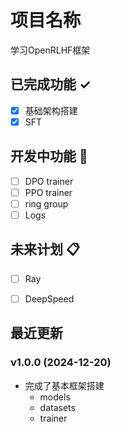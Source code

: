 # 项目名称
学习OpenRLHF框架

## 已完成功能 ✓
- [x] 基础架构搭建
- [x] SFT

## 开发中功能 🚧
- [ ] DPO trainer
- [ ] PPO trainer
- [ ] ring group
- [ ] Logs

## 未来计划 📋
- [ ] Ray
- [ ] DeepSpeed


## 最近更新
### v1.0.0 (2024-12-20) 
- 完成了基本框架搭建
    - models
    - datasets
    - trainer